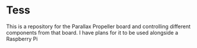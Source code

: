 Tess
====
This is a repository for the Parallax Propeller board and controlling different components from that board. I have plans for it to be used alongside a Raspberry Pi
